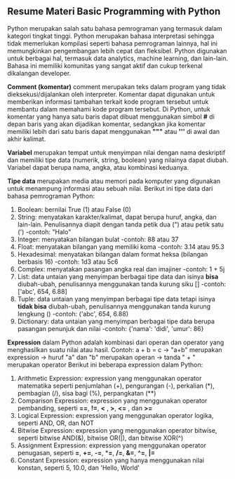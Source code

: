 ## Resume Materi Basic Programming with Python

Python merupakan salah satu bahasa pemrograman yang termasuk dalam kategori tingkat tinggi. Python merupakan bahasa interpretasi sehingga tidak memerlukan kompilasi seperti bahasa pemrograman lainnya, hal ini memungkinkan pengembangan lebih cepat dan fleksibel. Python digunakan untuk berbagai hal, termasuk data analytics, machine learning, dan lain-lain. Bahasa ini memiliki komunitas yang sangat aktif dan cukup terkenal dikalangan developer.

**Comment (komentar)** comment merupakan teks dalam program yang tidak dieksekusi/dijalankan oleh interpreter. Komentar dapat digunakan untuk memberikan informasi tambahan terkait kode program tersebut untuk membantu dalam memahami kode program tersebut. Di Python, untuk komentar yang hanya satu baris dapat dibuat menggunakan simbol **#** di depan baris yang akan dijadikan komentar, sedangkan jika komentar memiliki lebih dari satu baris dapat menggunakan **"""** atau **'''** di awal dan akhir kalimat.

**Variabel** merupakan tempat untuk menyimpan nilai dengan nama deskriptif dan memiliki tipe data (numerik, string, boolean) yang nilainya dapat diubah. Variabel dapat berupa nama, angka, atau kombinasi keduanya.

**Tipe data** merupakan media atau memori pada komputer yang digunakan untuk menampung informasi atau sebuah nilai. Berikut ini tipe data dari bahasa pemrograman Python:
1. Boolean: bernilai True (1) atau False (0)
2. String: menyatakan karakter/kalimat, dapat berupa huruf, angka, dan lain-lain. Penulisannya diapit dengan tanda petik dua (") atau petik satu (')
    -contoh: "Halo"
3. Integer: menyatakan bilangan bulat
    -contoh: 88 atau 37
4. Float: menyatakan bilangan yang memiliki koma
    -contoh: 3.14 atau 95.3
5. Hexadesimal: menyatakan bilangan dalam format heksa (bilangan berbasis 16)
    -contoh: 1d3 atau 5c6
6. Complex: menyatakan pasangan angka real dan imajiner
    -contoh: 1 + 5j
7. List: data untaian yang menyimpan berbagai tipe data dan isinya **bisa** diubah-ubah, penulisannya menggunakan tanda kurung siku []
    -contoh: ['abc', 654, 6.88]
8. Tuple: data untaian yang menyimpan berbagai tipe data tetapi isinya **tidak bisa** diubah-ubah, penulisannya menggunakan tanda kurung lengkung ()
    -contoh: ('abc', 654, 6.88)
9. Dictionary: data untaian yang menyimpan berbagai tipe data berupa pasangan penunjuk dan nilai
    -contoh: {'nama': 'didi', 'umur': 86}


**Expression** dalam Python adalah kombinasi dari operan dan operator yang menghasilkan suatu nilai atau hasil. Contoh:
a + b = c 
-> "a+b" merupakan expression
-> huruf "a" dan "b" merupakan operan
-> tanda " + " merupakan operator
Berikut ini beberapa expression dalam Python:
1. Arithmetic Expression: expression yang menggunakan operator matematika seperti penjumlahan (+), pengurangan (-), perkalian (*), pembagian (/), sisa bagi (%), perpangkatan (**)
2. Comparison Expression: expression yang menggunakan operator pembanding, seperti **==**, **!=**, **<** , **>**, **<=** , dan **>=**
3. Logical Expression: expression yang menggunakan operator logika, seperti AND, OR, dan NOT
4. Bitwise Expression: expression yang menggunakan operator bitwise, seperti bitwise AND(&), bitwise OR(|), dan bitwise XOR(^)
5. Assignment Expression: expression yang menggunakan operator penugasan, seperti **=**, **+=**, **-=**, ***=**, **/=**, **&=**, **^=**, **|=**
6. Constant Expression: expression yang hanya menggunakan nilai konstan, seperti 5, 10.0, dan 'Hello, World'

